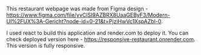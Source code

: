This restaurant webpage was made from Figma design - https://www.figma.com/file/yvClSI9AZBRX8UaaGEByF3/Modern-UI%2FUX%3A-Gericht?node-id=0-21&t=PjziHwVc1XspAZbl-0.

I used react to build this application and render.com to deploy it.
You can check deployed version here - https://responsive-restaurant.onrender.com.
This version is fully responsive.
